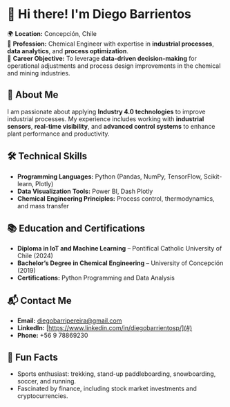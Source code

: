 # 👋 Hi there! I'm Diego Barrientos  

🌍 **Location:** Concepción, Chile  
💼 **Profession:** Chemical Engineer with expertise in **industrial processes**, **data analytics**, and **process optimization**.  
🎯 **Career Objective:** To leverage **data-driven decision-making** for operational adjustments and process design improvements in the chemical and mining industries.  

## 🚀 About Me  
I am passionate about applying **Industry 4.0 technologies** to improve industrial processes. My experience includes working with **industrial sensors**, **real-time visibility**, and **advanced control systems** to enhance plant performance and productivity.  

## 🛠️ Technical Skills  
- **Programming Languages:** Python (Pandas, NumPy, TensorFlow, Scikit-learn, Plotly)  
- **Data Visualization Tools:** Power BI, Dash Plotly  
- **Chemical Engineering Principles:** Process control, thermodynamics, and mass transfer  

## 📚 Education and Certifications  
- **Diploma in IoT and Machine Learning** – Pontifical Catholic University of Chile (2024)  
- **Bachelor’s Degree in Chemical Engineering** – University of Concepción (2019)  
- **Certifications:** Python Programming and Data Analysis  

## 📬 Contact Me  
- **Email:** diegobarripereira@gmail.com  
- **LinkedIn:** [https://www.linkedin.com/in/diegobarrientosp/](#)  
- **Phone:** +56 9 78869230  

## 🎉 Fun Facts  
- Sports enthusiast: trekking, stand-up paddleboarding, snowboarding, soccer, and running.  
- Fascinated by finance, including stock market investments and cryptocurrencies.  
